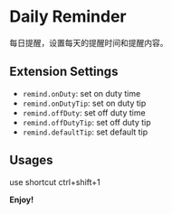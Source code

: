 # Daily Reminder

每日提醒，设置每天的提醒时间和提醒内容。

## Extension Settings

* `remind.onDuty`: set on duty time
* `remind.onDutyTip`: set on duty tip
* `remind.offDuty`: set off duty time
* `remind.offDutyTip`: set off duty tip
* `remind.defaultTip`: set default tip

## Usages

use shortcut ctrl+shift+1

**Enjoy!**
